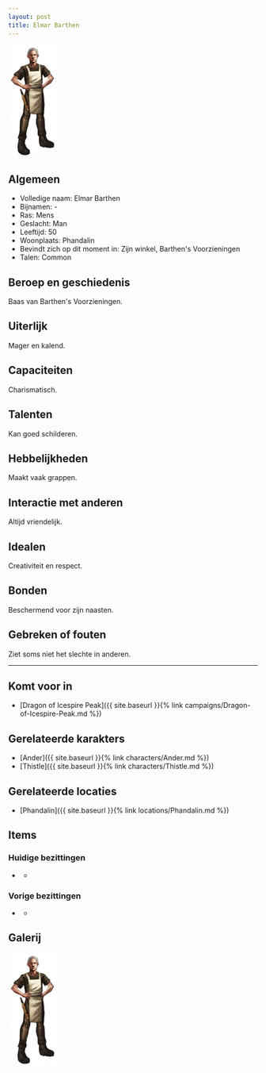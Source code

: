 ```yaml
---
layout: post
title: Elmar Barthen
---
```


<img src="../images/Elmar Barthen.png" alt="Elmar Barthen" width=100>

## Algemeen
* Volledige naam: Elmar Barthen
* Bijnamen: -
* Ras: Mens
* Geslacht: Man
* Leeftijd: 50
* Woonplaats: Phandalin
* Bevindt zich op dit moment in: Zijn winkel, Barthen's Voorzieningen
* Talen: Common

## Beroep en geschiedenis
Baas van Barthen's Voorzieningen.

## Uiterlijk
Mager en kalend.

## Capaciteiten
Charismatisch.

## Talenten
Kan goed schilderen.

## Hebbelijkheden
Maakt vaak grappen.

## Interactie met anderen
Altijd vriendelijk.

## Idealen
Creativiteit en respect.

## Bonden
Beschermend voor zijn naasten.

## Gebreken of fouten
Ziet soms niet het slechte in anderen.

---

## Komt voor in
* [Dragon of Icespire Peak]({{ site.baseurl }}{% link campaigns/Dragon-of-Icespire-Peak.md %})

## Gerelateerde karakters
* [Ander]({{ site.baseurl }}{% link characters/Ander.md %})
* [Thistle]({{ site.baseurl }}{% link characters/Thistle.md %})

## Gerelateerde locaties
* [Phandalin]({{ site.baseurl }}{% link locations/Phandalin.md %})

## Items

### Huidige bezittingen
* -

### Vorige bezittingen
* -

## Galerij
<img src="../images/Elmar Barthen.png" alt="Elmar Barthen" width=100>
